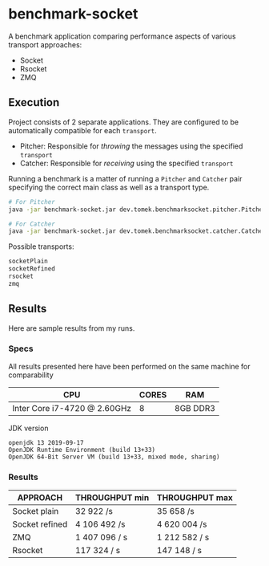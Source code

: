 # benchmark-socket
A benchmark application comparing performance aspects of various transport approaches:
* Socket
* Rsocket
* ZMQ

## Execution
Project consists of 2 separate applications. They are configured to be automatically compatible for each `transport`.
- Pitcher: Responsible for _throwing_ the messages using the specified `transport`
- Catcher: Responsible for _receiving_ using the specified `transport`

Running a benchmark is a matter of running a `Pitcher` and `Catcher` pair specifying the correct main class as well as a transport type.
```bash
# For Pitcher
java -jar benchmark-socket.jar dev.tomek.benchmarksocket.pitcher.Pitcher --transport=<transport-name>

# For Catcher
java -jar benchmark-socket.jar dev.tomek.benchmarksocket.catcher.Catcher --transport=<transport-name>
```

Possible transports:
```bash
socketPlain
socketRefined
rsocket
zmq
```

## Results
Here are sample results from my runs.

### Specs

All results presented here have been performed on the same machine for comparability

| CPU                               | CORES   | RAM        |
| --------------------------------- | ------  | ---------- |
| Inter Core i7-4720 @ 2.60GHz      | 8       | 8GB DDR3   |

JDK version
```
openjdk 13 2019-09-17
OpenJDK Runtime Environment (build 13+33)
OpenJDK 64-Bit Server VM (build 13+33, mixed mode, sharing)
```

### Results

| APPROACH                          | THROUGHPUT min    | THROUGHPUT max    |
| --------------------------------- | ----------------- | ----------------- |
| Socket plain                      | 32 922 /s         | 35 658 /s         |
| Socket refined                    | 4 106 492 /s      | 4 620 004 /s      |
| ZMQ                               | 1 407 096 / s     | 1 212 582 / s     |
| Rsocket                           | 117 324 / s       | 147 148 / s       |
